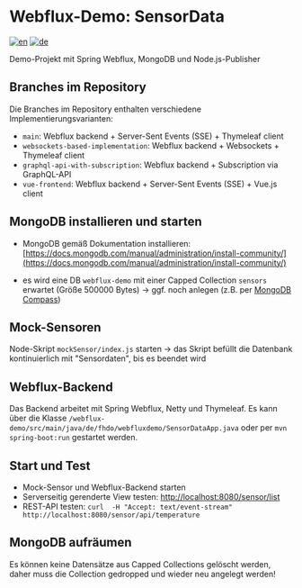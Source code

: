 # Webflux-Demo: SensorData
[![en](https://img.shields.io/badge/lang-en-red.svg)](README.md)
[![de](https://img.shields.io/badge/lang-de-green.svg)](#)

Demo-Projekt mit Spring Webflux, MongoDB und Node.js-Publisher

## Branches im Repository

Die Branches im Repository enthalten verschiedene Implementierungsvarianten:

* `main`: Webflux backend + Server-Sent Events (SSE) + Thymeleaf client
* `websockets-based-implementation`: Webflux backend + Websockets + Thymeleaf client
* `graphql-api-with-subscription`: Webflux backend + Subscription via GraphQL-API
* `vue-frontend`: Webflux backend + Server-Sent Events (SSE) + Vue.js client

## MongoDB installieren und starten

* MongoDB gemäß Dokumentation installieren: [https://docs.mongodb.com/manual/administration/install-community/](https://docs.mongodb.com/manual/administration/install-community/)

* es wird eine DB `webflux-demo` mit einer Capped Collection `sensors` erwartet (Größe 500000 Bytes) &rarr; ggf. noch anlegen (z.B. per [MongoDB Compass](https://www.mongodb.com/products/compass))

## Mock-Sensoren

Node-Skript `mockSensor/index.js` starten &rarr; das Skript befüllt die Datenbank kontinuierlich mit "Sensordaten", bis es beendet wird

## Webflux-Backend

Das Backend arbeitet mit Spring Webflux, Netty und Thymeleaf. Es kann über die Klasse `/webflux-demo/src/main/java/de/fhdo/webfluxdemo/SensorDataApp.java` oder per `mvn spring-boot:run` gestartet werden.

## Start und Test

* Mock-Sensor und Webflux-Backend starten
* Serverseitig gerenderte View testen: [http://localhost:8080/sensor/list](http://localhost:8080/sensor/list)
* REST-API testen: `curl  -H "Accept: text/event-stream" http://localhost:8080/sensor/api/temperature`

## MongoDB aufräumen

Es können keine Datensätze aus Capped Collections gelöscht werden, daher muss die Collection gedropped und wieder neu angelegt werden!
